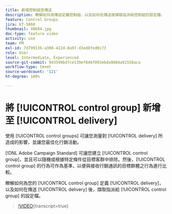 ```yaml
---
title: 新增控制組至傳送
description: 瞭解如何為傳送定義控制組，以及如何在傳送後擷取指派給控制組的設定檔。
feature: Control Groups
jira: KT-5060
thumbnail: 40684.jpg
doc-type: feature video
activity: use
team: PM
exl-id: 7d799136-a308-422d-8a97-d3ed8fed0c73
role: User
level: Intermediate, Experienced
source-git-commit: 943599bd7ce139ef846f093ebda9084a91550aca
workflow-type: tm+mt
source-wordcount: '121'
ht-degree: 100%

---
```


# 將 [!UICONTROL control group] 新增至 [!UICONTROL delivery]

使用 [!UICONTROL control groups] 可讓您測量對 [!UICONTROL delivery] 所造成的影響，並讓您最佳化行銷活動。

[!DNL Adobe Campaign Standard] 可讓您建立 [!UICONTROL control group]，並且可以隨機或根據特定條件從目標客群中排除。然後，[!UICONTROL control group] 的行為可作為基準，以便與接收行銷通訊的目標群體之行為進行比較。

瞭解如何為您的 [!UICONTROL control group] 定義 [!UICONTROL delivery]，以及如何在傳送 [!UICONTROL delivery] 後，擷取指派給 [!UICONTROL control group] 的設定檔。

>[!VIDEO](https://video.tv.adobe.com/v/40684?learn=on){transcript=true}
